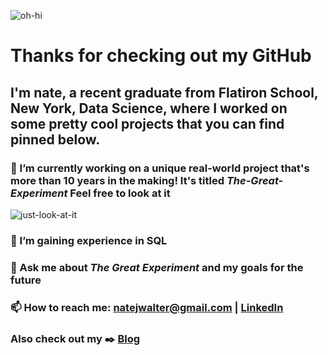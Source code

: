 
![oh-hi](https://user-images.githubusercontent.com/66656063/134512138-6cc13b18-99cd-4a55-af4f-74b111928f9d.gif)




# Thanks for checking out my GitHub 

## I'm nate, a recent graduate from Flatiron School, New York, Data Science, where I worked on some pretty cool projects that you can find pinned below. 

### 🔭 I’m currently working on a unique real-world project that's more than 10 years in the making! It's titled ***The-Great-Experiment*** Feel free to look at it

![just-look-at-it](https://user-images.githubusercontent.com/66656063/134506208-1a175900-05e8-4b8b-88b0-20c7b5a44bf6.gif)

### 🌱 I’m gaining experience in SQL

### 💬 Ask me about ***The Great Experiment*** and my goals for the future

### 📫 How to reach me: natejwalter@gmail.com | [LinkedIn](https://www.linkedin.com/in/the-nate-walter/)

### Also check out my :black_nib: [Blog](https://natewalter.medium.com/)


<!--
**nate-walter/nate-walter** is a ✨ _special_ ✨ repository because its `README.md` (this file) appears on your GitHub profile.

Here are some ideas to get you started:

- 🔭 I’m currently working on ...
- 🌱 I’m currently learning ...
- 👯 I’m looking to collaborate on ...
- 🤔 I’m looking for help with ...
- 💬 Ask me about ...
- 📫 How to reach me: ...
- 😄 Pronouns: ...
- ⚡ Fun fact: ...
![just-look-at-it](https://user-images.githubusercontent.com/66656063/134506208-1a175900-05e8-4b8b-88b0-20c7b5a44bf6.gif)
-->
